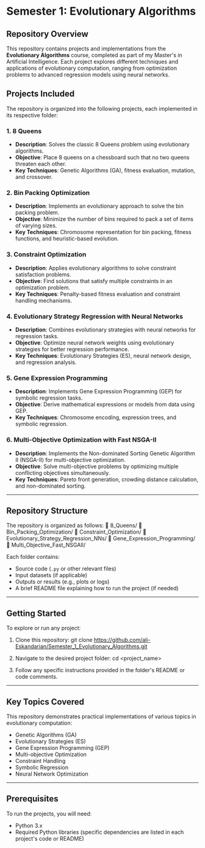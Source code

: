 # Semester 1: Evolutionary Algorithms

## Repository Overview

This repository contains projects and implementations from the **Evolutionary Algorithms** course, completed as part of my Master's in Artificial Intelligence. Each project explores different techniques and applications of evolutionary computation, ranging from optimization problems to advanced regression models using neural networks.

## Projects Included

The repository is organized into the following projects, each implemented in its respective folder:

### 1. **8 Queens**
   - **Description**: Solves the classic 8 Queens problem using evolutionary algorithms.
   - **Objective**: Place 8 queens on a chessboard such that no two queens threaten each other.
   - **Key Techniques**: Genetic Algorithms (GA), fitness evaluation, mutation, and crossover.

### 2. **Bin Packing Optimization**
   - **Description**: Implements an evolutionary approach to solve the bin packing problem.
   - **Objective**: Minimize the number of bins required to pack a set of items of varying sizes.
   - **Key Techniques**: Chromosome representation for bin packing, fitness functions, and heuristic-based evolution.

### 3. **Constraint Optimization**
   - **Description**: Applies evolutionary algorithms to solve constraint satisfaction problems.
   - **Objective**: Find solutions that satisfy multiple constraints in an optimization problem.
   - **Key Techniques**: Penalty-based fitness evaluation and constraint handling mechanisms.

### 4. **Evolutionary Strategy Regression with Neural Networks**
   - **Description**: Combines evolutionary strategies with neural networks for regression tasks.
   - **Objective**: Optimize neural network weights using evolutionary strategies for better regression performance.
   - **Key Techniques**: Evolutionary Strategies (ES), neural network design, and regression analysis.

### 5. **Gene Expression Programming**
   - **Description**: Implements Gene Expression Programming (GEP) for symbolic regression tasks.
   - **Objective**: Derive mathematical expressions or models from data using GEP.
   - **Key Techniques**: Chromosome encoding, expression trees, and symbolic regression.

### 6. **Multi-Objective Optimization with Fast NSGA-II**
   - **Description**: Implements the Non-dominated Sorting Genetic Algorithm II (NSGA-II) for multi-objective optimization.
   - **Objective**: Solve multi-objective problems by optimizing multiple conflicting objectives simultaneously.
   - **Key Techniques**: Pareto front generation, crowding distance calculation, and non-dominated sorting.

---

## Repository Structure

The repository is organized as follows:
📂 8_Queens/
📂 Bin_Packing_Optimization/
📂 Constraint_Optimization/
📂 Evolutionary_Strategy_Regression_NNs/
📂 Gene_Expression_Programming/
📂 Multi_Objective_Fast_NSGAII/


Each folder contains:
- Source code (`.py` or other relevant files)
- Input datasets (if applicable)
- Outputs or results (e.g., plots or logs)
- A brief README file explaining how to run the project (if needed)

---

## Getting Started

To explore or run any project:

1. Clone this repository:
git clone https://github.com/ali-Eskandarian/Semester_1_Evolutionary_Algorithms.git

2. Navigate to the desired project folder:
cd <project_name>

3. Follow any specific instructions provided in the folder's README or code comments.

---

## Key Topics Covered

This repository demonstrates practical implementations of various topics in evolutionary computation:
- Genetic Algorithms (GA)
- Evolutionary Strategies (ES)
- Gene Expression Programming (GEP)
- Multi-objective Optimization
- Constraint Handling
- Symbolic Regression
- Neural Network Optimization

---

## Prerequisites

To run the projects, you will need:
- Python 3.x
- Required Python libraries (specific dependencies are listed in each project's code or README)


